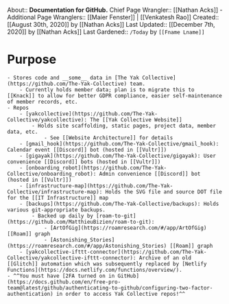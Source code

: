 About:: __Documentation for GitHub.__
Chief Page Wrangler:: [[Nathan Acks]]
    - Additional Page Wranglers:: [[Maier Fenster]] | [[Venkatesh Rao]]
Created:: [[August 30th, 2020]] by [[Nathan Acks]]
Last Updated:: [[December 7th, 2020]] by [[Nathan Acks]]
Last Gardened:: `/Today` by `[[Fname Lname]]`
# Purpose
    - Stores code and __some__ data in [The Yak Collective](https://github.com/The-Yak-Collective) team.
        - Currently holds member data; plan is to migrate this to [[Knack]] to allow for better GDPR compliance, easier self-maintenance of member records, etc.
    - Repos
        - [yakcollective](https://github.com/The-Yak-Collective/yakcollective): The [[Yak Collective Website]]
            - Holds site scaffolding, static pages, project data, member data, etc.
                - See [[Website Architecture]] for details
        - [gmail_hook](https://github.com/The-Yak-Collective/gmail_hook): Calendar event [[Discord]] bot (hosted in [[Vultr]])
        - [gigayak](https://github.com/The-Yak-Collective/gigayak): User convenience [[Discord]] bots (hosted in [[Vultr]])
        - [onboarding_robot](https://github.com/The-Yak-Collective/onboarding_robot): Admin convenience [[Discord]] bot (hosted in [[Vultr]])
        - [infrastructure-map](https://github.com/The-Yak-Collective/infrastructure-map): Holds the SVG file and source DOT file for the [[IT Infrastructure]] map
        - [backups](https://github.com/The-Yak-Collective/backups): Holds various git-appropriate backups.
            - Backed up daily by [roam-to-git](https://github.com/MatthieuBizien/roam-to-git):
                - [ArtOfGig](https://roamresearch.com/#/app/ArtOfGig) [[Roam]] graph
                - [Astonishing_Stories](https://roamresearch.com/#/app/Astonishing_Stories) [[Roam]] graph
        - [yakcollective-ifttt-connector](https://github.com/The-Yak-Collective/yakcollective-ifttt-connector): Archive of an old [[Glitch]] automation which was subsequently replaced by [Netlify Functions](https://docs.netlify.com/functions/overview/).
    - ^^You must have [2FA turned on in GitHub](https://docs.github.com/en/free-pro-team@latest/github/authenticating-to-github/configuring-two-factor-authentication) in order to access Yak Collective repos!^^
